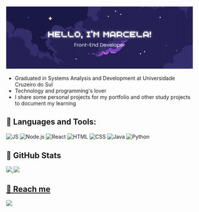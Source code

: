 ![Header](./img/header.gif)
<ul>
  <li>Graduated in Systems Analysis and Development at Universidade Cruzeiro do Sul</li>
  <li>Technology and programming's lover</li>
  <li>I share some personal projects for my portfolio and other study projects to document my learning</li>
</ul> 

## 🌃 Languages and Tools:
<div>
  <img align=center height=35px width=45px alt='JS' src="https://cdn.jsdelivr.net/gh/devicons/devicon@latest/icons/javascript/javascript-original.svg" />
  <img align=center height=35px width=45px alt='Node.js' src="https://cdn.jsdelivr.net/gh/devicons/devicon@latest/icons/nodejs/nodejs-original.svg" />
  <img align=center height=35px width=45px alt='React' src="https://cdn.jsdelivr.net/gh/devicons/devicon@latest/icons/react/react-original.svg" />
  <img align=center height=35px width=45px alt='HTML' src="https://cdn.jsdelivr.net/gh/devicons/devicon@latest/icons/html5/html5-original.svg" />     
  <img align=center height=35px width=45px alt='CSS' src="https://cdn.jsdelivr.net/gh/devicons/devicon@latest/icons/css3/css3-original.svg" />     
  <img align=center height=35px width=45px alt='Java' src="https://cdn.jsdelivr.net/gh/devicons/devicon@latest/icons/java/java-original.svg" />     
  <img align=center height=35px width=45px alt='Python' src="https://cdn.jsdelivr.net/gh/devicons/devicon@latest/icons/python/python-original.svg" />     
</div>          

## 🌠 GitHub Stats
<div>
<a href="https://github.com/marcelaatsouza">
<img loading="lazy" height="180em" src="https://github-readme-stats.vercel.app/api/top-langs/?username=marcelaatsouza&layout=compact&langs_count=7&theme=tokyonight"/>
<img loading="lazy" height="180em" src="https://github-readme-stats.vercel.app/api?username=marcelaatsouza&show_icons=true&theme=tokyonight&include_all_commits=true&count_private=true"/>
</div>

## 🌙 Reach me
<a href="https://www.linkedin.com/in/marcela-ataide-souza-909149253/" target="_blank"><img src="https://img.shields.io/badge/LinkedIn-0077B5?style=for-the-badge&logo=linkedin&logoColor=white" target="_blank"/></a>
